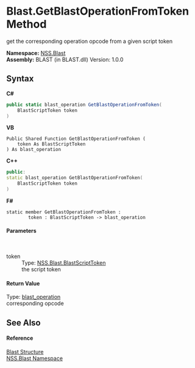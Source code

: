 # Blast.GetBlastOperationFromToken Method 
 

get the corresponding operation opcode from a given script token

**Namespace:**&nbsp;<a href="88b55311-4a89-0894-e27a-e157e443c7f7">NSS.Blast</a><br />**Assembly:**&nbsp;BLAST (in BLAST.dll) Version: 1.0.0

## Syntax

**C#**<br />
``` C#
public static blast_operation GetBlastOperationFromToken(
	BlastScriptToken token
)
```

**VB**<br />
``` VB
Public Shared Function GetBlastOperationFromToken ( 
	token As BlastScriptToken
) As blast_operation
```

**C++**<br />
``` C++
public:
static blast_operation GetBlastOperationFromToken(
	BlastScriptToken token
)
```

**F#**<br />
``` F#
static member GetBlastOperationFromToken : 
        token : BlastScriptToken -> blast_operation 

```


#### Parameters
&nbsp;<dl><dt>token</dt><dd>Type: <a href="62d1b49d-7dce-3574-fe4a-2a823f309f3c">NSS.Blast.BlastScriptToken</a><br />the script token</dd></dl>

#### Return Value
Type: <a href="545d7548-930f-7c02-0adc-5220144448d3">blast_operation</a><br />corresponding opcode

## See Also


#### Reference
<a href="efe93ce5-baaf-ed42-b038-35b4ff074233">Blast Structure</a><br /><a href="88b55311-4a89-0894-e27a-e157e443c7f7">NSS.Blast Namespace</a><br />